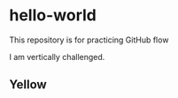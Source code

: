 # hello-world
This repository is for practicing GitHub flow

I am vertically challenged.

## Yellow
